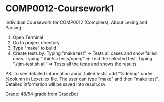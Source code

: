 # COMP0012-Coursework1
Individual Coursework for COMP0012 (Compilers). About Lexing and Parsing

1. Open Terminal
2. Go to project directory
3. Type "make" to build
4. Create tests by:
Typing "make test" => Tests all cases and show failed ones.
Typing "./bin/sc tests/open/<testname>" => Test the selected test.
Typing "./tim-test.sh all" => Tests all the tests and shows the results.

PS: To see detailed information about failed tests, add "%debug" under %column in Lexer.lex file. The user can type "make" and then "make test". Detailed information will be saved into result.csv. 

Grade: 48/54 grade from GradeBot
